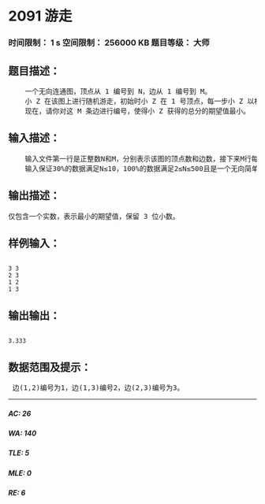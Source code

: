 # 2091 游走   
### 时间限制： 1 s     空间限制： 256000 KB     题目等级： 大师  
## 题目描述：  

<pre>
    一个无向连通图，顶点从 1 编号到 N，边从 1 编号到 M。   
    小 Z 在该图上进行随机游走，初始时小 Z 在 1 号顶点，每一步小 Z 以相等的概率随机选择当前顶点的某条边，沿着这条边走到 下一个顶点，获得等于这条边的编号的分数。当小 Z到达 N 号顶点时游走结束，总分为所有获得的分数之和。   
    现在，请你对这 M 条边进行编号，使得小 Z 获得的总分的期望值最小。
</pre>
  
  
## 输入描述：  

<pre>
    输入文件第一行是正整数N和M，分别表示该图的顶点数和边数，接下来M行每行是整数u，v(1≤u,v≤N)，表示顶点u与顶点v之间存在一条边。   
    输入保证30%的数据满足N≤10，100%的数据满足2≤N≤500且是一个无向简单连通图。
</pre>
  
  
## 输出描述：  

<pre>
仅包含一个实数，表示最小的期望值，保留 3 位小数。 
</pre>
  
  
## 样例输入：  

<pre><code>
3 3   
2 3   
1 2   
1 3
</code></pre>
  
  
## 输出输出：  

<pre><code>
3.333 
</code></pre>
  
  
## 数据范围及提示：  

<pre>
 边(1,2)编号为1，边(1,3)编号2，边(2,3)编号为3。 
</pre>
  
  
***  

##### AC: 26  
##### WA: 140  
##### TLE: 5  
##### MLE: 0  
##### RE: 6  
